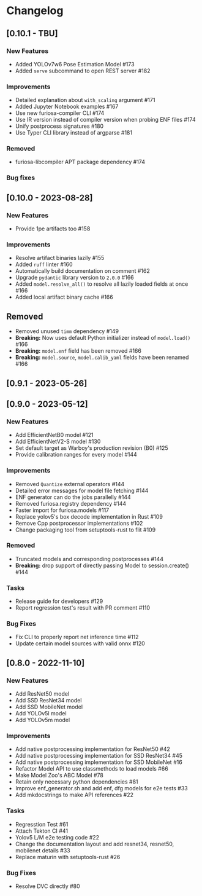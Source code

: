 # Changelog

## [0.10.1 - TBU]

### New Features
- Added YOLOv7w6 Pose Estimation Model #173
- Added `serve` subcommand to open REST server #182

### Improvements
- Detailed explanation about `with_scaling` argument #171
- Added Jupyter Notebook examples #167
- Use new furiosa-compiler CLI #174
- Use IR version instead of compiler version when probing ENF files #174
- Unify postprocess signatures #180
- Use Typer CLI library instead of argparse #181

### Removed
- furiosa-libcompiler APT package dependency #174

### Bug fixes

## [0.10.0 - 2023-08-28]

### New Features
- Provide 1pe artifacts too #158

### Improvements
- Resolve artifact binaries lazily #155
- Added `ruff` linter #160
- Automatically build documentation on comment #162
- Upgrade `pydantic` library version to `2.0.0` #166
- Added `model.resolve_all()` to resolve all lazily loaded fields at once #166
- Added local artifact binary cache #166

## Removed
- Removed unused `timm` dependency #149
- **Breaking:** Now uses default Python initializer instead of `model.load()` #166
- **Breaking:** `model.enf` field has been removed #166
- **Breaking:** `model.source`, `model.calib_yaml` fields have been renamed #166

## [0.9.1 - 2023-05-26]

## [0.9.0 - 2023-05-12]

### New Features
- Add EfficientNetB0 model #121
- Add EfficientNetV2-S model #130
- Set default target as Warboy's production revision (B0) #125
- Provide calibration ranges for every model #144

### Improvements
- Removed `Quantize` external operators #144
- Detailed error messages for model file fetching #144
- ENF generator can do the jobs parallelly #144
- Removed furiosa.registry dependency #144
- Faster import for furiosa.models #117
- Replace yolov5's box decode implementation in Rust #109
- Remove Cpp postprocessor implementations #102
- Change packaging tool from setuptools-rust to flit #109

### Removed
- Truncated models and corresponding postprocesses #144
- **Breaking:** drop support of directly passing Model to session.create() #144

### Tasks
- Release guide for developers #129
- Report regression test's result with PR comment #110

### Bug Fixes
- Fix CLI to properly report net inference time #112
- Update certain model sources with valid onnx #120

## [0.8.0 - 2022-11-10]

### New Features
- Add ResNet50 model
- Add SSD ResNet34 model
- Add SSD MobileNet model
- Add YOLOv5l model
- Add YOLOv5m model

### Improvements
- Add native postprocessing implementation for ResNet50 #42
- Add native postprocessing implementation for SSD ResNet34 #45
- Add native postprocessing implementation for SSD MobileNet #16
- Refactor Model API to use classmethods to load models #66
- Make Model Zoo's ABC Model #78
- Retain only necessary python dependencies #81
- Improve enf_generator.sh and add enf, dfg models for e2e tests #33
- Add mkdocstrings to make API references #22

### Tasks
- Regresstion Test #61
- Attach Tekton CI #41
- Yolov5 L/M e2e testing code #22
- Change the documentation layout and add resnet34, resnet50, mobilenet details #33
- Replace maturin with setuptools-rust #26

### Bug Fixes
- Resolve DVC directly #80
